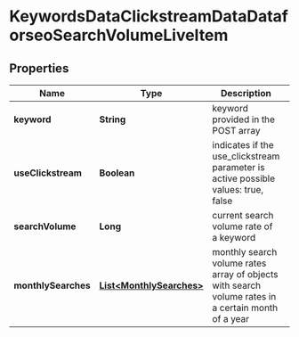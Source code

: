 

# KeywordsDataClickstreamDataDataforseoSearchVolumeLiveItem


## Properties

| Name | Type | Description | Notes |
|------------ | ------------- | ------------- | -------------|
|**keyword** | **String** | keyword provided in the POST array |  [optional] |
|**useClickstream** | **Boolean** | indicates if the use_clickstream parameter is active possible values: true, false |  [optional] |
|**searchVolume** | **Long** | current search volume rate of a keyword |  [optional] |
|**monthlySearches** | [**List&lt;MonthlySearches&gt;**](MonthlySearches.md) | monthly search volume rates array of objects with search volume rates in a certain month of a year |  [optional] |




